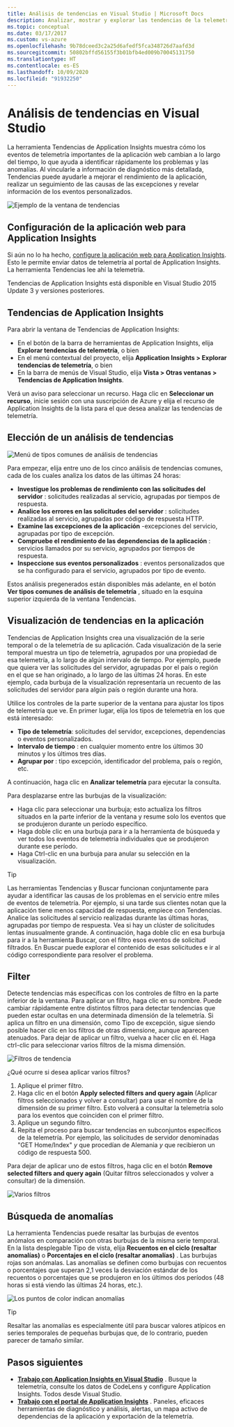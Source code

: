 ```yaml
---
title: Análisis de tendencias en Visual Studio | Microsoft Docs
description: Analizar, mostrar y explorar las tendencias de la telemetría de Application Insights en Visual Studio.
ms.topic: conceptual
ms.date: 03/17/2017
ms.custom: vs-azure
ms.openlocfilehash: 9b78dceed3c2a25d6afedf5fca348726d7aafd3d
ms.sourcegitcommit: 50802bffd56155f3b01bfb4ed009b70045131750
ms.translationtype: HT
ms.contentlocale: es-ES
ms.lasthandoff: 10/09/2020
ms.locfileid: "91932250"
---
```

# <a name="analyzing-trends-in-visual-studio"></a>Análisis de tendencias en Visual Studio
La herramienta Tendencias de Application Insights muestra cómo los eventos de telemetría importantes de la aplicación web cambian a lo largo del tiempo, lo que ayuda a identificar rápidamente los problemas y las anomalías. Al vincularle a información de diagnóstico más detallada, Tendencias puede ayudarle a mejorar el rendimiento de la aplicación, realizar un seguimiento de las causas de las excepciones y revelar información de los eventos personalizados.

![Ejemplo de la ventana de tendencias](./media/visual-studio-trends/app-insights-trends-hero-750.png)

## <a name="configure-your-web-app-for-application-insights"></a>Configuración de la aplicación web para Application Insights

Si aún no lo ha hecho, [configure la aplicación web para Application Insights](./app-insights-overview.md). Esto le permite enviar datos de telemetría al portal de Application Insights. La herramienta Tendencias lee ahí la telemetría.

Tendencias de Application Insights está disponible en Visual Studio 2015 Update 3 y versiones posteriores.

## <a name="open-application-insights-trends"></a>Tendencias de Application Insights
Para abrir la ventana de Tendencias de Application Insights:

* En el botón de la barra de herramientas de Application Insights, elija **Explorar tendencias de telemetría**, o bien
* En el menú contextual del proyecto, elija **Application Insights > Explorar tendencias de telemetría**, o bien
* En la barra de menús de Visual Studio, elija **Vista > Otras ventanas > Tendencias de Application Insights**.

Verá un aviso para seleccionar un recurso. Haga clic en **Seleccionar un recurso**, inicie sesión con una suscripción de Azure y elija el recurso de Application Insights de la lista para el que desea analizar las tendencias de telemetría.

## <a name="choose-a-trend-analysis"></a>Elección de un análisis de tendencias
![Menú de tipos comunes de análisis de tendencias](./media/visual-studio-trends/app-insights-trends-1-750.png)

Para empezar, elija entre uno de los cinco análisis de tendencias comunes, cada de los cuales analiza los datos de las últimas 24 horas:

* **Investigue los problemas de rendimiento con las solicitudes del servidor** : solicitudes realizadas al servicio, agrupadas por tiempos de respuesta.
* **Analice los errores en las solicitudes del servidor** : solicitudes realizadas al servicio, agrupadas por código de respuesta HTTP.
* **Examine las excepciones de la aplicación** -excepciones del servicio, agrupadas por tipo de excepción.
* **Compruebe el rendimiento de las dependencias de la aplicación** : servicios llamados por su servicio, agrupados por tiempos de respuesta.
* **Inspeccione sus eventos personalizados** : eventos personalizados que se ha configurado para el servicio, agrupados por tipo de evento.

Estos análisis pregenerados están disponibles más adelante, en el botón **Ver tipos comunes de análisis de telemetría** , situado en la esquina superior izquierda de la ventana Tendencias.

## <a name="visualize-trends-in-your-application"></a>Visualización de tendencias en la aplicación
Tendencias de Application Insights crea una visualización de la serie temporal o de la telemetría de su aplicación. Cada visualización de la serie temporal muestra un tipo de telemetría, agrupados por una propiedad de esa telemetría, a lo largo de algún intervalo de tiempo. Por ejemplo, puede que quiera ver las solicitudes del servidor, agrupadas por el país o región en el que se han originado, a lo largo de las últimas 24 horas. En este ejemplo, cada burbuja de la visualización representaría un recuento de las solicitudes del servidor para algún país o región durante una hora.

Utilice los controles de la parte superior de la ventana para ajustar los tipos de telemetría que ve. En primer lugar, elija los tipos de telemetría en los que está interesado:

* **Tipo de telemetría**: solicitudes del servidor, excepciones, dependencias o eventos personalizados.
* **Intervalo de tiempo** : en cualquier momento entre los últimos 30 minutos y los últimos tres días.
* **Agrupar por** : tipo excepción, identificador del problema, país o región, etc.

A continuación, haga clic en **Analizar telemetría** para ejecutar la consulta.

Para desplazarse entre las burbujas de la visualización:

* Haga clic para seleccionar una burbuja; esto actualiza los filtros situados en la parte inferior de la ventana y resume solo los eventos que se produjeron durante un período específico.
* Haga doble clic en una burbuja para ir a la herramienta de búsqueda y ver todos los eventos de telemetría individuales que se produjeron durante ese período.
* Haga Ctrl-clic en una burbuja para anular su selección en la visualización.

> [!TIP]
> Las herramientas Tendencias y Buscar funcionan conjuntamente para ayudar a identificar las causas de los problemas en el servicio entre miles de eventos de telemetría. Por ejemplo, si una tarde sus clientes notan que la aplicación tiene menos capacidad de respuesta, empiece con Tendencias. Analice las solicitudes al servicio realizadas durante las últimas horas, agrupadas por tiempo de respuesta. Vea si hay un clúster de solicitudes lentas inusualmente grande. A continuación, haga doble clic en esa burbuja para ir a la herramienta Buscar, con el filtro esos eventos de solicitud filtrados. En Buscar puede explorar el contenido de esas solicitudes e ir al código correspondiente para resolver el problema.
> 
> 

## <a name="filter"></a>Filter
Detecte tendencias más específicas con los controles de filtro en la parte inferior de la ventana. Para aplicar un filtro, haga clic en su nombre. Puede cambiar rápidamente entre distintos filtros para detectar tendencias que pueden estar ocultas en una determinada dimensión de la telemetría. Si aplica un filtro en una dimensión, como Tipo de excepción, sigue siendo posible hacer clic en los filtros de otras dimensione, aunque aparecen atenuados. Para dejar de aplicar un filtro, vuelva a hacer clic en él. Haga ctrl-clic para seleccionar varios filtros de la misma dimensión.

![Filtros de tendencia](./media/visual-studio-trends/TrendsFiltering-750.png)

¿Qué ocurre si desea aplicar varios filtros? 

1. Aplique el primer filtro. 
2. Haga clic en el botón **Apply selected filters and query again** (Aplicar filtros seleccionados y volver a consultar) para usar el nombre de la dimensión de su primer filtro. Esto volverá a consultar la telemetría solo para los eventos que coinciden con el primer filtro. 
3. Aplique un segundo filtro. 
4. Repita el proceso para buscar tendencias en subconjuntos específicos de la telemetría. Por ejemplo, las solicitudes de servidor denominadas "GET Home/Index" *y* que procedían de Alemania *y* que recibieron un código de respuesta 500. 

Para dejar de aplicar uno de estos filtros, haga clic en el botón **Remove selected filters and query again** (Quitar filtros seleccionados y volver a consultar) de la dimensión.

![Varios filtros](./media/visual-studio-trends/TrendsFiltering2-750.png)

## <a name="find-anomalies"></a>Búsqueda de anomalías
La herramienta Tendencias puede resaltar las burbujas de eventos anómalos en comparación con otras burbujas de la misma serie temporal. En la lista desplegable Tipo de vista, elija **Recuentos en el ciclo (resaltar anomalías)** o **Porcentajes en el ciclo (resaltar anomalías)** . Las burbujas rojas son anómalas. Las anomalías se definen como burbujas con recuentos o porcentajes que superan 2,1 veces la desviación estándar de los recuentos o porcentajes que se produjeron en los últimos dos períodos (48 horas si está viendo las últimas 24 horas, etc.).

![Los puntos de color indican anomalías](./media/visual-studio-trends/TrendsAnomalies-750.png)

> [!TIP]
> Resaltar las anomalías es especialmente útil para buscar valores atípicos en series temporales de pequeñas burbujas que, de lo contrario, pueden parecer de tamaño similar.  
> 
> 

## <a name="next-steps"></a><a name="next"></a>Pasos siguientes
* **[Trabajo con Application Insights en Visual Studio](./visual-studio.md)** . Busque la telemetría, consulte los datos de CodeLens y configure Application Insights. Todos desde Visual Studio. 
* **[Trabajo con el portal de Application Insights](./overview-dashboard.md)** . Paneles, eficaces herramientas de diagnóstico y análisis, alertas, un mapa activo de dependencias de la aplicación y exportación de la telemetría. 

